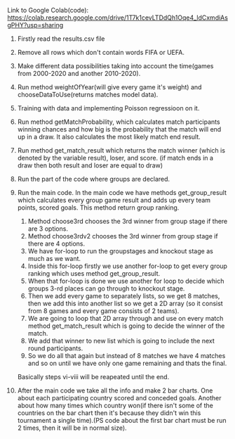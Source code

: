 Link to Google Colab(code): https://colab.research.google.com/drive/1T7k1cevLTDdQh1Oqe4_ldCxmdiAsgPHY?usp=sharing

1. Firstly read the results.csv file
2. Remove all rows which don't contain words FIFA or UEFA.
3. Make different data possibilities taking into account the time(games from 2000-2020 and another 2010-2020).
4. Run method weightOfYear(will give every game it's weight) and chooseDataToUse(returns matches model data).
5. Training with data and implementing Poisson regressioon on it. 
6. Run method getMatchProbability, which calculates match participants winning chances and how big is the probability that the match will end up in a draw. 
It also calculates the most likely match end result.
7. Run method get_match_result which returns the match winner (which is denoted by the variable result), loser, and score. 
(if match ends in a draw then both result and loser are equal to draw)
8. Run the part of the code where groups are declared.
9. Run the main code.
In the main code we have methods get_group_result which calculates every group game result and adds up every team points, scored goals. This method return group ranking.

    1) Method choose3rd chooses the 3rd winner from group stage if there are 3 options. 
    2) Method choose3rdv2 chooses the 3rd winner from group stage if there are 4 options. 
    3) We have for-loop to run the groupstages and knockout stage as much as we want. 
    4) Inside this for-loop firstly we use another for-loop to get every group ranking which uses method get_group_result.
    5) When that for-loop is done we use another for loop to decide which groups 3-rd places can go through to knockout stage.
    6) Then we add every game to separately lists, so we get 8 matches, then we add this into another list so we get a 2D array 
    (so it consist from 8 games and every game consists of 2 teams).
    7) We are going to loop that 2D array through and use on every match method get_match_result which is going to decide the winner of the match. 
    8) We add that winner to new list which is going to include the next round participants.
    9) So we do all that again but instead of 8 matches we have 4 matches and so on until we have only one game remaining and thats the final.
    
    Basically steps vi-viii will be reapeated until the end.

10. After the main code we take all the info and make 2 bar charts. One about each participating country scored and conceded goals. 
Another about how many times which country won(if there isn't some of the countries on the bar chart then it's because they didn't win this tournament a single time).(PS code about the first bar chart must be run 2 times, then it will be in normal size).
